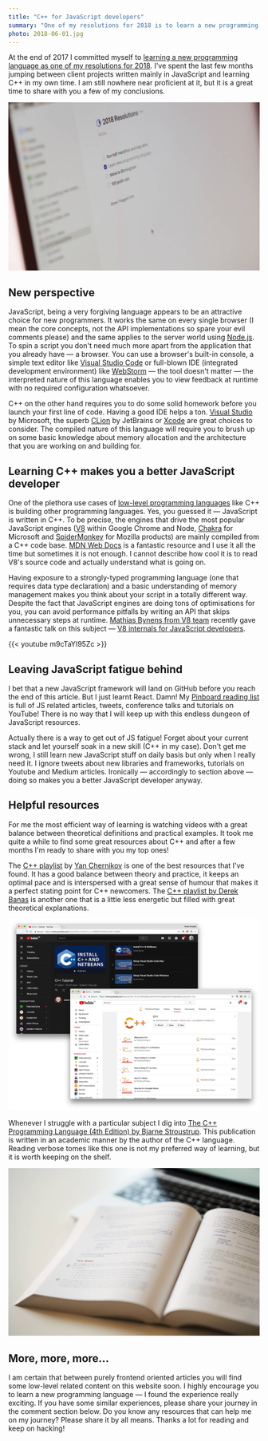 ```yaml
---
title: "C++ for JavaScript developers"
summary: "One of my resolutions for 2018 is to learn a new programming language. I decided to go with C++ and after a few months, I am ready to share with you some of my thoughts."
photo: 2018-06-01.jpg
---
```


At the end of 2017 I committed myself to [learning a new programming language as one of my resolutions for 2018](https://pawelgrzybek.com/a-look-back-at-2017/#in-2018-i-will). I've spent the last few months jumping between client projects written mainly in JavaScript and learning C++ in my own time. I am still nowhere near proficient at it, but it is a great time to share with you a few of my conclusions.

![Learn new programming language — 2018 resolution](2018-06-01-1.jpg)

## New perspective

JavaScript, being a very forgiving language appears to be an attractive choice for new programmers. It works the same on every single browser (I mean the core concepts, not the API implementations so spare your evil comments please) and the same applies to the server world using [Node.js](https://nodejs.org/). To spin a script you don't need much more apart from the application that you already have — a browser. You can use a browser's built-in console, a simple text editor like [Visual Studio Code](https://code.visualstudio.com/) or full-blown IDE (integrated development environment) like [WebStorm](https://www.jetbrains.com/webstorm/) — the tool doesn't matter — the interpreted nature of this language enables you to view feedback at runtime with no required configuration whatsoever.

C++ on the other hand requires you to do some solid homework before you launch your first line of code. Having a good IDE helps a ton. [Visual Studio](https://www.visualstudio.com/) by Microsoft, the superb [CLion](https://www.jetbrains.com/clion/) by JetBrains or [Xcode](https://developer.apple.com/xcode/) are great choices to consider. The compiled nature of this language will require you to brush up on some basic knowledge about memory allocation and the architecture that you are working on and building for.

## Learning C++ makes you a better JavaScript developer

One of the plethora use cases of [low-level programming languages](https://en.wikipedia.org/wiki/Low-level_programming_language) like C++ is building other programming languages. Yes, you guessed it — JavaScript is written in C++. To be precise, the engines that drive the most popular JavaScript engines ([V8](https://developers.google.com/v8/) within Google Chrome and Node, [Chakra](https://github.com/Microsoft/ChakraCore) for Microsoft and [SpiderMonkey](https://developer.mozilla.org/en-US/docs/Mozilla/Projects/SpiderMonkey) for Mozilla products) are mainly compiled from a C++ code base. [MDN Web Docs](https://developer.mozilla.org/) is a fantastic resource and I use it all the time but sometimes it is not enough. I cannot describe how cool it is to read V8's source code and actually understand what is going on.

Having exposure to a strongly-typed programming language (one that requires data type declaration) and a basic understanding of memory management makes you think about your script in a totally different way. Despite the fact that JavaScript engines are doing tons of optimisations for you, you can avoid performance pitfalls by writing an API that skips unnecessary steps at runtime. [Mathias Bynens from V8 team](https://twitter.com/mathias) recently gave a fantastic talk on this subject — [V8 internals for JavaScript developers](https://youtu.be/m9cTaYI95Zc).

{{< youtube m9cTaYI95Zc >}}

## Leaving JavaScript fatigue behind

I bet that a new JavaScript framework will land on GitHub before you reach the end of this article. But I just learnt React. Damn! My [Pinboard reading list](https://pinboard.in/howto/#saving) is full of JS related articles, tweets, conference talks and tutorials on YouTube! There is no way that I will keep up with this endless dungeon of JavaScript resources.

Actually there is a way to get out of JS fatigue! Forget about your current stack and let yourself soak in a new skill (C++ in my case). Don't get me wrong, I still learn new JavaScript stuff on daily basis but only when I really need it. I ignore tweets about new libraries and frameworks, tutorials on Youtube and Medium articles. Ironically — accordingly to section above — doing so makes you a better JavaScript developer anyway.

## Helpful resources

For me the most efficient way of learning is watching videos with a great balance between theoretical definitions and practical examples. It took me quite a while to find some great resources about C++ and after a few months I'm ready to share with you my top ones!

The [C++ playlist](https://www.youtube.com/playlist?list=PLlrATfBNZ98dudnM48yfGUldqGD0S4FFb) by [Yan Chernikov](https://twitter.com/thecherno) is one of the best resources that I've found. It has a good balance between theory and practice, it keeps an optimal pace and is interspersed with a great sense of humour that makes it a perfect stating point for C++ newcomers. The [C++ playlist by Derek Banas](https://www.youtube.com/playlist?list=PLGLfVvz_LVvQ9S8YSV0iDsuEU8v11yP9M) is another one that is a little less energetic but filled with great theoretical explanations.

![C++ Playlists on YouTube](2018-06-01-2.jpg)

Whenever I struggle with a particular subject I dig into [The C++ Programming Language (4th Edition) by Bjarne Stroustrup](http://www.stroustrup.com/4th.html). This publication is written in an academic manner by the author of the C++ language. Reading verbose tomes like this one is not my preferred way of learning, but it is worth keeping on the shelf.

![Programming Principles and Practice Using C++](2018-06-01-3.jpg)


## More, more, more…

I am certain that between purely frontend oriented articles you will find some low-level related content on this website soon. I highly encourage you to learn a new programming language — I found the experience really exciting. If you have some similar experiences, please share your journey in the comment section below. Do you know any resources that can help me on my journey? Please share it by all means. Thanks a lot for reading and keep on hacking!


